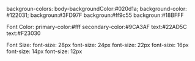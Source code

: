 backgroun-colors:
body-backgroundColor:#020d1a;
background-color: #122031;
backgroun:#3FD97F
backgroun:#ff9c55
backgroun:#18BFFF

<!-- #5750F1 -->

Font Color:
primary-color:#fff
secondary-color:#9CA3AF
text:#22AD5C
text:#F23030

Font Size:
font-size: 28px
font-size: 24px
font-size: 22px
font-size: 16px
font-size: 14px
font-size: 12px
